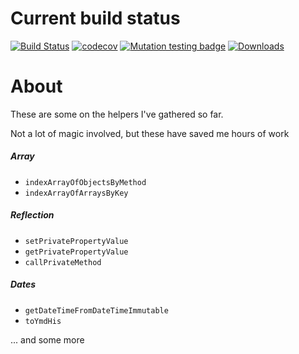 Current build status
===

[![Build Status](https://travis-ci.org/alextartan/helpers.svg?branch=master)](https://travis-ci.org/alextartan/helpers)
[![codecov](https://codecov.io/gh/alextartan/xml2array/branch/master/graph/badge.svg)](https://codecov.io/gh/alextartan/xml2array)
[![Mutation testing badge](https://badge.stryker-mutator.io/github.com/alextartan/helpers/master)](https://stryker-mutator.github.io)
[![Downloads](https://img.shields.io/badge/dynamic/json.svg?url=https://repo.packagist.org/packages/alextartan/helpers.json&label=Downloads&query=$.package.downloads.total&colorB=orange)](https://packagist.org/packages/alextartan/helpers)

# About 

These are some on the helpers I've gathered so far.

Not a lot of magic involved, but these have saved me hours of work 

##### Array
* `indexArrayOfObjectsByMethod`
* `indexArrayOfArraysByKey`

##### Reflection
* `setPrivatePropertyValue`
* `getPrivatePropertyValue`
* `callPrivateMethod`

##### Dates
* `getDateTimeFromDateTimeImmutable`
* `toYmdHis` 

... and some more

